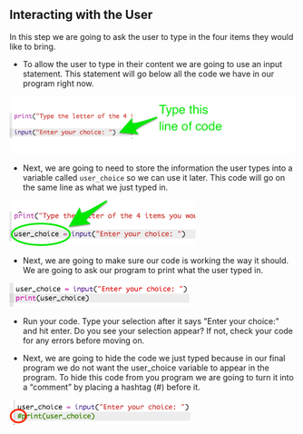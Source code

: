 ## Interacting with the User

In this step we are going to ask the user to type in the four items they would like to bring.



+ To allow the user to type in their content we are going to use an input statement. This statement will go below all the code we have in our program right now.

 ![image](images/step3_1.png)

+ Next, we are going to need to store the information the user types into a variable called `user_choice` so we can use it later. This code will go on the same line as what we just typed in.

 ![image](images/step3_2.png)

+ Next, we are going to make sure our code is working the way it should. We are going to ask our program to print what the user typed in.

 ![image](images/step3_3.png)

+ Run your code. Type your selection after it says "Enter your choice:" and hit enter. Do you see your selection appear? If not, check your code for any errors before moving on.

+ Next, we are going to hide the code we just typed because in our final program we do not want the user_choice variable to appear in the program. To hide this code from you program we are going to turn it into a “comment” by placing a hashtag (#) before it.

 ![image](images/step3_4.png)

